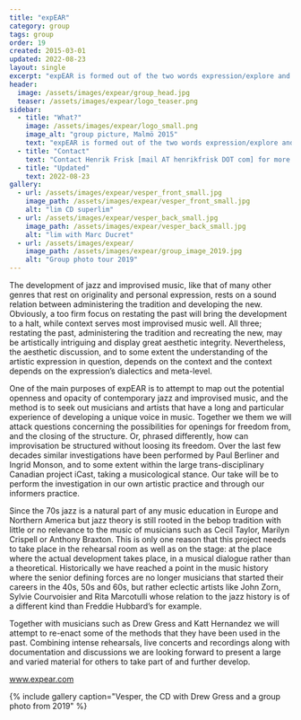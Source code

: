 ```yaml
---
title: "expEAR"
category: group
tags: group
order: 19
created: 2015-03-01 
updated: 2022-08-23
layout: single
excerpt: "expEAR is formed out of the two words expression/explore and hear/ear. It is a dynamic group with Henrik Frisk, Maggi Olin and Peter Nilsson as its core. Guests will be invited to explore, listen and interact. Some of the goals of expEAR are to learn more about ways in which we as musicians and as group can develop, how improvised music can develop and communicated among us, and how it can be communicated to listeners."
header:
  image: /assets/images/expear/group_head.jpg
  teaser: /assets/images/expear/logo_teaser.png
sidebar:
  - title: "What?"
    image: /assets/images/expear/logo_small.png
    image_alt: "group picture, Malmö 2015"
    text: "expEAR is formed out of the two words expression/explore and hear/ear"
  - title: "Contact"
    text: "Contact Henrik Frisk [mail AT henrikfrisk DOT com] for more information"
  - title: "Updated"
    text: 2022-08-23
gallery:
  - url: /assets/images/expear/vesper_front_small.jpg
    image_path: /assets/images/expear/vesper_front_small.jpg
    alt: "lim CD superlim"
  - url: /assets/images/expear/vesper_back_small.jpg
    image_path: /assets/images/expear/vesper_back_small.jpg
    alt: "lim with Marc Ducret"
  - url: /assets/images/expear/
    image_path: /assets/images/expear/group_image_2019.jpg
    alt: "Group photo tour 2019"
---
```


The development of jazz and improvised music, like that of many other genres that rest on originality and personal expression, rests on a sound relation between administering the tradition and developing the new. Obviously, a too firm focus on restating the past will bring the development to a halt, while context serves most improvised music well. All three; restating the past, administering the tradition and recreating the new, may be artistically intriguing and display great aesthetic integrity. Nevertheless, the aesthetic discussion, and to some extent the understanding of the artistic expression in question, depends on the context and the context depends on the expression’s dialectics and meta-level.

One of the main purposes of expEAR is to attempt to map out the potential openness and opacity of contemporary jazz and improvised music, and the method is to seek out musicians and artists that have a long and particular experience of developing a unique voice in music. Together we them we will attack questions concerning the possibilities for openings for freedom from, and the closing of the structure. Or, phrased differently, how can improvisation be structured without loosing its freedom. Over the last few decades similar investigations have been performed by Paul Berliner and Ingrid Monson, and to some extent within the large trans-disciplinary Canadian project iCast, taking a musicological stance. Our take will be to perform the investigation in our own artistic practice and through our informers practice.

Since the 70s jazz is a natural part of any music education in Europe and Northern America but jazz theory is still rooted in the bebop tradition with little or no relevance to the music of musicians such as Cecil Taylor, Marilyn Crispell or Anthony Braxton. This is only one reason that this project needs to take place in the rehearsal room as well as on the stage: at the place where the actual development takes place, in a musical dialogue rather than a theoretical. Historically we have reached a point in the music history where the senior defining forces are no longer musicians that started their careers in the 40s, 50s and 60s, but rather eclectic artists like John Zorn, Sylvie Courvoisier and Rita Marcotulli whose relation to the jazz history is of a different kind than Freddie Hubbard’s for example.

Together with musicians such as Drew Gress and Katt Hernandez we will attempt to re-enact some of the methods that they have been used in the past. Combining intense rehearsals, live concerts and recordings along with documentation and discussions we are looking forward to present a large and varied material for others to take part of and further develop.

<a href="http://www.expear.com">www.expear.com</a>

{% include gallery caption="Vesper, the CD with Drew Gress and a group photo from 2019" %}


 
